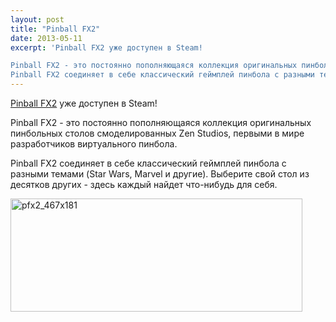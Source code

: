 ```yaml
---
layout: post
title: "Pinball FX2"
date: 2013-05-11
excerpt: 'Pinball FX2 уже доступен в Steam!

Pinball FX2 - это постоянно пополняющаяся коллекция оригинальных пинбольных столов смоделированных Zen Studios, первыми в мире разработчиков виртуального пинбола.
Pinball FX2 соединяет в себе классический геймплей пинбола с разными темами (Star Wars, Marvel и другие). Выберите свой стол из десятков других - здесь каждый найдет что-нибудь для себя.'
---
```


<a href="http://store.steampowered.com/app/226980/" target="_blank">Pinball FX2</a> уже доступен в Steam!

Pinball FX2 - это постоянно пополняющаяся коллекция оригинальных пинбольных столов смоделированных Zen Studios, первыми в мире разработчиков виртуального пинбола.

Pinball FX2 соединяет в себе классический геймплей пинбола с разными темами (Star Wars, Marvel и другие). Выберите свой стол из десятков других - здесь каждый найдет что-нибудь для себя.

<a href="http://store.steampowered.com/app/226980/" target="_blank"><img class="aligncenter size-full wp-image-2365" alt="pfx2_467x181" src="http://gamersoul.ru/wp-content/uploads/2013/05/pfx2_467x1811.jpg" width="467" height="181" /></a>